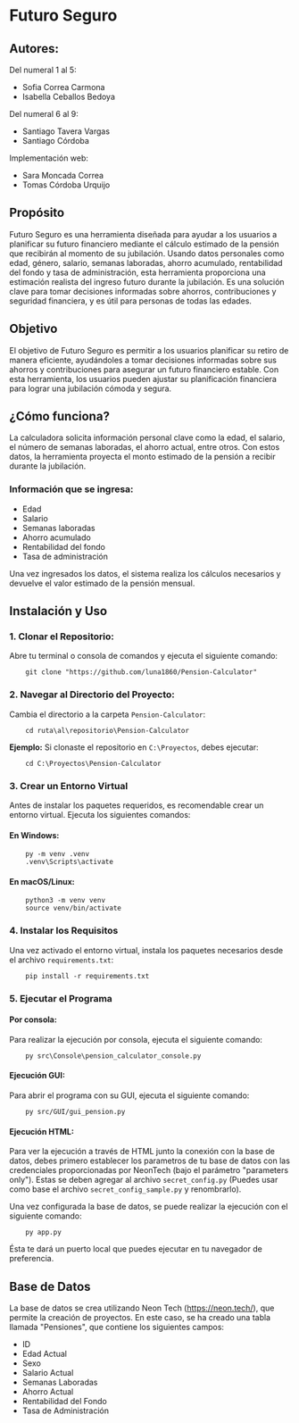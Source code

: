# Futuro Seguro

## Autores:
Del numeral 1 al 5:
- Sofia Correa Carmona
- Isabella Ceballos Bedoya

Del numeral 6 al 9:
- Santiago Tavera Vargas
- Santiago Córdoba

Implementación web:
- Sara Moncada Correa
- Tomas Córdoba Urquijo

## Propósito
Futuro Seguro es una herramienta diseñada para ayudar a los usuarios a planificar su futuro financiero mediante el cálculo estimado de la pensión que recibirán al momento de su jubilación. Usando datos personales como edad, género, salario, semanas laboradas, ahorro acumulado, rentabilidad del fondo y tasa de administración, esta herramienta proporciona una estimación realista del ingreso futuro durante la jubilación. Es una solución clave para tomar decisiones informadas sobre ahorros, contribuciones y seguridad financiera, y es útil para personas de todas las edades.

## Objetivo
El objetivo de Futuro Seguro es permitir a los usuarios planificar su retiro de manera eficiente, ayudándoles a tomar decisiones informadas sobre sus ahorros y contribuciones para asegurar un futuro financiero estable. Con esta herramienta, los usuarios pueden ajustar su planificación financiera para lograr una jubilación cómoda y segura.

## ¿Cómo funciona?
La calculadora solicita información personal clave como la edad, el salario, el número de semanas laboradas, el ahorro actual, entre otros. Con estos datos, la herramienta proyecta el monto estimado de la pensión a recibir durante la jubilación.

### Información que se ingresa:
- Edad
- Salario
- Semanas laboradas
- Ahorro acumulado
- Rentabilidad del fondo
- Tasa de administración

Una vez ingresados los datos, el sistema realiza los cálculos necesarios y devuelve el valor estimado de la pensión mensual.

## Instalación y Uso

### 1. Clonar el Repositorio:

Abre tu terminal o consola de comandos y ejecuta el siguiente comando:

        git clone "https://github.com/luna1860/Pension-Calculator"

### 2. Navegar al Directorio del Proyecto:

Cambia el directorio a la carpeta `Pension-Calculator`:

        cd ruta\al\repositorio\Pension-Calculator

**Ejemplo:** Si clonaste el repositorio en `C:\Proyectos`, debes ejecutar:

        cd C:\Proyectos\Pension-Calculator

### 3. Crear un Entorno Virtual

Antes de instalar los paquetes requeridos, es recomendable crear un entorno virtual. Ejecuta los siguientes comandos:

#### En Windows:

        py -m venv .venv
        .venv\Scripts\activate

#### En macOS/Linux:

        python3 -m venv venv
        source venv/bin/activate

### 4. Instalar los Requisitos

Una vez activado el entorno virtual, instala los paquetes necesarios desde el archivo `requirements.txt`:

        pip install -r requirements.txt

### 5. Ejecutar el Programa

#### Por consola:

Para realizar la ejecución por consola, ejecuta el siguiente comando:

        py src\Console\pension_calculator_console.py

#### Ejecución GUI:

Para abrir el programa con su GUI, ejecuta el siguiente comando:

        py src/GUI/gui_pension.py

#### Ejecución HTML:

Para ver la ejecución a través de HTML junto la conexión con la base de datos, debes primero establecer los parametros de tu base de datos con las credenciales proporcionadas por NeonTech (bajo el parámetro "parameters only"). Estas se deben agregar al archivo `secret_config.py` (Puedes usar como base el archivo `secret_config_sample.py` y renombrarlo).

Una vez configurada la base de datos, se puede realizar la ejecución con el siguiente comando:

        py app.py

Ésta te dará un puerto local que puedes ejecutar en tu navegador de preferencia.

## Base de Datos
La base de datos se crea utilizando Neon Tech (https://neon.tech/), que permite la creación de proyectos. En este caso, se ha creado una tabla llamada "Pensiones", que contiene los siguientes campos:
- ID
- Edad Actual
- Sexo
- Salario Actual
- Semanas Laboradas
- Ahorro Actual
- Rentabilidad del Fondo
- Tasa de Administración

